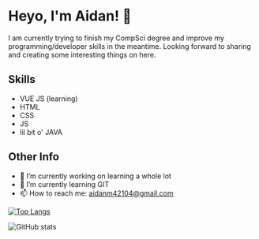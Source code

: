 # Heyo, I'm Aidan! 👋
I am currently trying to finish my CompSci degree and improve my programming/developer skills in the meantime. Looking forward to sharing and creating some interesting things on here.

## Skills
  - VUE JS (learning)
  - HTML
  - CSS
  - JS
  - lil bit o' JAVA
    
## Other Info
- 🔭 I’m currently working on learning a whole lot 
- 🌱 I’m currently learning GIT 
- 📫 How to reach me: aidanm42104@gmail.com 

[![Top Langs](https://github-readme-stats.vercel.app/api/top-langs/?username=ChiefOopyGoopy)](https://github.com/anuraghazra/github-readme-stats)

![GitHub stats](https://github-readme-stats.vercel.app/api?username=ChiefOopyGoopy&show_icons=true&count_private=true)  

